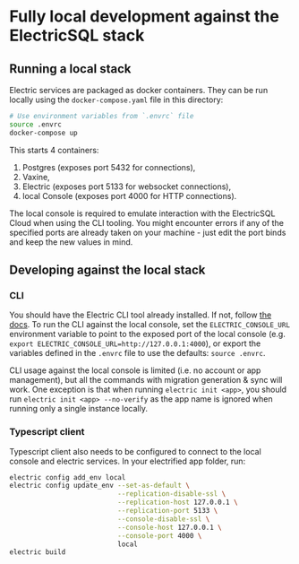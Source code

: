 # Fully local development against the ElectricSQL stack

## Running a local stack

Electric services are packaged as docker containers. They can be run locally using the `docker-compose.yaml` file in this directory:

```bash
# Use environment variables from `.envrc` file
source .envrc
docker-compose up
```

This starts 4 containers:
1. Postgres (exposes port 5432 for connections),
2. Vaxine,
3. Electric (exposes port 5133 for websocket connections),
4. local Console (exposes port 4000 for HTTP connections).

The local console is required to emulate interaction with the ElectricSQL Cloud when using the CLI tooling. You might encounter errors if any of the specified ports are already taken on your machine - just edit the port binds and keep the new values in mind.

## Developing against the local stack

### CLI

You should have the Electric CLI tool already installed. If not, follow [the docs](https://electric-sql.com/docs/usage/install). To run the CLI against the local console, set the `ELECTRIC_CONSOLE_URL` environment variable to point to the exposed port of the local console (e.g. `export ELECTRIC_CONSOLE_URL=http://127.0.0.1:4000`), or export the variables defined in the `.envrc` file to use the defaults: `source .envrc`.

CLI usage against the local console is limited (i.e. no account or app management), but all the commands with migration generation & sync will work. One exception is that when running `electric init <app>`, you should run `electric init <app> --no-verify` as the app name is ignored when running only a single instance locally.

### Typescript client

Typescript client also needs to be configured to connect to the local console and electric services. In your electrified app folder, run:
```bash
electric config add_env local
electric config update_env --set-as-default \
                           --replication-disable-ssl \
                           --replication-host 127.0.0.1 \
                           --replication-port 5133 \
                           --console-disable-ssl \
                           --console-host 127.0.0.1 \
                           --console-port 4000 \
                           local
electric build
```